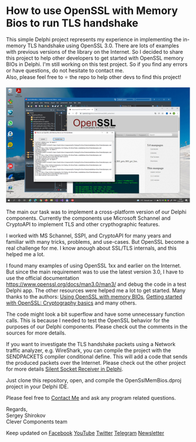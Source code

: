 # How to use OpenSSL with Memory Bios to run TLS handshake

This simple Delphi project represents my experience in implementing the in-memory TLS handshake using OpenSSL 3.0. There are lots of examples with previous versions of the library on the Internet. So I decided to share this project to help other developers to get started with OpenSSL memory BIOs in Delphi. I'm still working on this test project. So if you find any errors or have questions, do not hesitate to contact me.   
Also, please feel free to ⭐️ the repo to help other devs to find this project!

![Screenshot](ossl-membio.jpg)

The main our task was to implement a cross-platform version of our Delphi components. Currently the components use Microsoft Schannel and CryptoAPI to implement TLS and other crypthographic features.

I worked with MS Schannel, SSPI, and CryptoAPI for many years and familiar with many tricks, problems, and use-cases. But OpenSSL become a real challenge for me. I know anough about SSL/TLS internals, and this helped me a lot.

I found many examples of using OpenSSL 1xx and earlier on the Internet. But since the main requirement was to use the latest version 3.0, I have to use the official documentation https://www.openssl.org/docs/man3.0/man3/ and debug the code in a test Delphi app.
The other resources were helped me a lot to get started. Many thanks to the authors:
[Using OpenSSL with memory BIOs](https://www.roxlu.com/2014/042/using-openssl-with-memory-bios),
[Getting started with OpenSSL: Cryptography basics](https://opensource.com/article/19/6/cryptography-basics-openssl-part-1) and many others.   

The code might look a bit superflow and have some unnecessary function calls. This is because I needed to test the OpenSSL behavior for the purposes of our Delphi components. Please check out the comments in the sources for more details.   

If you want to investigate the TLS handshake packets using a Network traffic analyzer, e.g. WireShark, you can compile the project with the SENDPACKETS compiler conditional define. This will add a code that sends the produced packets over the Internet. Please check out the other project for more details [Silent Socket Receiver in Delphi](https://github.com/CleverComponents/Clever-Internet-Suite-Tutorials/tree/master/vcl/SilentSocketReceiver).   

Just clone this repository, open, and compile the OpenSslMemBios.dproj project in your Delphi IDE.   

Please feel free to [Contact Me](https://www.clevercomponents.com/support/) and ask any program related questions.   

Regards,   
Sergey Shirokov   
Clever Components team   

Keep updated on [Facebook](http://www.facebook.com/clevercomponents)   [YouTube](https://www.youtube.com/channel/UC9Si4WNQVSeXQMjdEJ8j1fg)   [Twitter](https://twitter.com/CleverComponent)   [Telegram](https://t.me/clevercomponents)   [Newsletter](https://www.clevercomponents.com/home/maillist.asp)   
